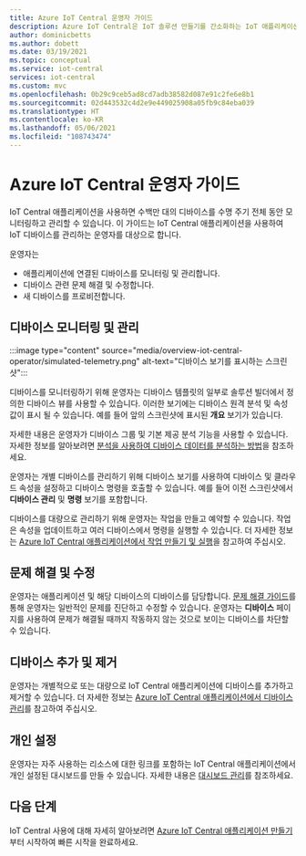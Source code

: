 ```yaml
---
title: Azure IoT Central 운영자 가이드
description: Azure IoT Central은 IoT 솔루션 만들기를 간소화하는 IoT 애플리케이션 플랫폼입니다. 이 문서에서는 IoT Central의 운영자 역할에 대한 개요를 제공합니다.
author: dominicbetts
ms.author: dobett
ms.date: 03/19/2021
ms.topic: conceptual
ms.service: iot-central
services: iot-central
ms.custom: mvc
ms.openlocfilehash: 0b29c9ceb5ad8cd7adb38582d087e91c2fe6e8b1
ms.sourcegitcommit: 02d443532c4d2e9e449025908a05fb9c84eba039
ms.translationtype: HT
ms.contentlocale: ko-KR
ms.lasthandoff: 05/06/2021
ms.locfileid: "108743474"
---
```

# <a name="iot-central-operator-guide"></a>Azure IoT Central 운영자 가이드

IoT Central 애플리케이션을 사용하면 수백만 대의 디바이스를 수명 주기 전체 동안 모니터링하고 관리할 수 있습니다. 이 가이드는 IoT Central 애플리케이션을 사용하여 IoT 디바이스를 관리하는 운영자를 대상으로 합니다.

운영자는

- 애플리케이션에 연결된 디바이스를 모니터링 및 관리합니다.
- 디바이스 관련 문제 해결 및 수정합니다.
- 새 디바이스를 프로비전합니다.

## <a name="monitor-and-manage-devices"></a>디바이스 모니터링 및 관리

:::image type="content" source="media/overview-iot-central-operator/simulated-telemetry.png" alt-text="디바이스 보기를 표시하는 스크린샷":::

디바이스를 모니터링하기 위해 운영자는 디바이스 템플릿의 일부로 솔루션 빌더에서 정의한 디바이스 뷰를 사용할 수 있습니다. 이러한 보기에는 디바이스 원격 분석 및 속성 값이 표시 될 수 있습니다. 예를 들어 앞의 스크린샷에 표시된 **개요** 보기가 있습니다.

자세한 내용은 운영자가 디바이스 그룹 및 기본 제공 분석 기능을 사용할 수 있습니다. 자세한 정보를 알아보려면 [분석을 사용하여 디바이스 데이터를 분석하는 방법](howto-create-analytics.md)을 참조하세요.

운영자는 개별 디바이스를 관리하기 위해 디바이스 보기를 사용하여 디바이스 및 클라우드 속성을 설정하고 디바이스 명령을 호출할 수 있습니다. 예를 들어 이전 스크린샷에서 **디바이스 관리** 및 **명령** 보기를 포함합니다.

디바이스를 대량으로 관리하기 위해 운영자는 작업을 만들고 예약할 수 있습니다. 작업은 속성을 업데이트하고 여러 디바이스에서 명령을 실행할 수 있습니다. 더 자세한 정보는 [Azure IoT Central 애플리케이션에서 작업 만들기 및 실행](howto-run-a-job.md)을 참고하여 주십시오.

## <a name="troubleshoot-and-remediate-issues"></a>문제 해결 및 수정

운영자는 애플리케이션 및 해당 디바이스의 디바이스를 담당합니다. [문제 해결 가이드](troubleshoot-connection.md)를 통해 운영자는 일반적인 문제를 진단하고 수정할 수 있습니다. 운영자는 **디바이스** 페이지를 사용하여 문제가 해결될 때까지 작동하지 않는 것으로 보이는 디바이스를 차단할 수 있습니다.

## <a name="add-and-remove-devices"></a>디바이스 추가 및 제거

운영자는 개별적으로 또는 대량으로 IoT Central 애플리케이션에 디바이스를 추가하고 제거할 수 있습니다. 더 자세한 정보는 [Azure IoT Central 애플리케이션에서 디바이스 관리](howto-manage-devices.md)를 참고하여 주십시오.

## <a name="personalize"></a>개인 설정

운영자는 자주 사용하는 리소스에 대한 링크를 포함하는 IoT Central 애플리케이션에서 개인 설정된 대시보드를 만들 수 있습니다. 자세한 내용은 [대시보드 관리](howto-create-personal-dashboards.md#manage-dashboards)를 참조하세요.

## <a name="next-steps"></a>다음 단계

IoT Central 사용에 대해 자세히 알아보려면 [Azure IoT Central 애플리케이션 만들기](./quick-deploy-iot-central.md)부터 시작하여 빠른 시작을 완료하세요.
